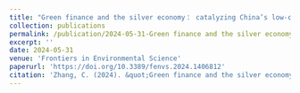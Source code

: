 ```yaml
---
title: "Green finance and the silver economy： catalyzing China’s low-carbon development"
collection: publications
permalink: /publication/2024-05-31-Green finance and the silver economy： catalyzing China’s low-carbon development
excerpt: ''
date: 2024-05-31
venue: 'Frontiers in Environmental Science'
paperurl: 'https://doi.org/10.3389/fenvs.2024.1406812'
citation: 'Zhang, C. (2024). &quot;Green finance and the silver economy： catalyzing China’s low-carbon development.&quot; <i>Frontiers in Environmental Science</i>. 12,1406812.'
---
```

